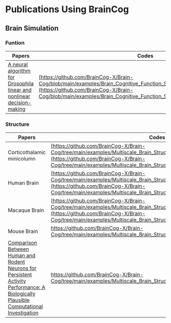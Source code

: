 # Publications Using BrainCog 
## Brain Simulation

### Funtion

| Papers                                                                                                                                                                                                       | Codes                                                                                                                                                                                                                                                 | Publisher           |
|--------------------------------------------------------------------------------------------------------------------------------------------------------------------------------------------------------------|-------------------------------------------------------------------------------------------------------------------------------------------------------------------------------------------------------------------------------------------------------|---------------------|
| [A neural algorithm for Drosophila linear and nonlinear decision-making](https://www.nature.com/articles/s41598-020-75628-y)                                                                                 | [https://github.com/BrainCog-X/Brain-Cog/blob/main/examples/Brain_Cognitive_Function_Simulation/drosophila/drosophila.py](https://github.com/BrainCog-X/Brain-Cog/blob/main/examples/Brain_Cognitive_Function_Simulation/drosophila/drosophila.py)	   | Scientific Reports  |

### Structure

| Papers                                                                                                                                                                                                       | Codes                                                                                                                                                                                                                                                | Publisher                        |
|--------------------------------------------------------------------------------------------------------------------------------------------------------------------------------------------------------------|------------------------------------------------------------------------------------------------------------------------------------------------------------------------------------------------------------------------------------------------------|----------------------------------|
| Corticothalamic minicolumn	                                                                                                                                                                                  | 		[https://github.com/BrainCog-X/Brain-Cog/tree/main/examples/Multiscale_Brain_Structure_Simulation/CorticothalamicColumn](https://github.com/BrainCog-X/Brain-Cog/tree/main/examples/Multiscale_Brain_Structure_Simulation/CorticothalamicColumn)   |                                  |
| Human Brain	                                                                                                                                                                                                 | [https://github.com/BrainCog-X/Brain-Cog/tree/main/examples/Multiscale_Brain_Structure_Simulation/HumanBrain](https://github.com/BrainCog-X/Brain-Cog/tree/main/examples/Multiscale_Brain_Structure_Simulation/HumanBrain)		                         |                                  |
| Macaque Brain                                                                                                                                                                                                | [https://github.com/BrainCog-X/Brain-Cog/tree/main/examples/Multiscale_Brain_Structure_Simulation/MacaqueBrain](https://github.com/BrainCog-X/Brain-Cog/tree/main/examples/Multiscale_Brain_Structure_Simulation/MacaqueBrain)	                      |                                  |
| Mouse Brain                                                                                                                                                                                                  | [https://github.com/BrainCog-X/Brain-Cog/tree/main/examples/Multiscale_Brain_Structure_Simulation/Mouse_brain ](https://github.com/BrainCog-X/Brain-Cog/tree/main/examples/Multiscale_Brain_Structure_Simulation/Mouse_brain )	                      |                                  |
| [Comparison Between Human and Rodent Neurons for Persistent Activity Performance: A Biologically Plausible Computational Investigation](https://www.frontiersin.org/articles/10.3389/fnsys.2021.628839/full) | https://github.com/BrainCog-X/Brain-Cog/tree/main/examples/Multiscale_Brain_Structure_Simulation/Human_PFC_Model	                                                                                                                                    | Frontiers in System Neuroscience |
